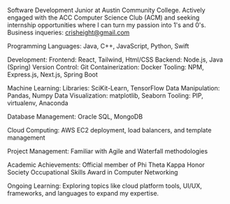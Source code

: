 Software Development Junior at Austin Community College. Actively engaged with the ACC Computer Science Club (ACM) and seeking internship opportunities where I can turn my passion into 1's and 0's.
Business inqueries: crisheight@gmail.com

Programming Languages: 
Java, C++, JavaScript, Python, Swift

Development:
Frontend: React, Tailwind, Html/CSS 
Backend: Node.js, Java (Spring)
Version Control: Git 
Containerization: Docker
Tooling: NPM, Express.js, Next.js, Spring Boot

Machine Learning:
Libraries: SciKit-Learn, TensorFlow
Data Manipulation: Pandas, Numpy
Data Visualization: matplotlib, Seaborn
Tooling: PIP, virtualenv, Anaconda

Database Management: 
Oracle SQL, MongoDB

Cloud Computing: 
AWS EC2 deployment, load balancers, and template management

Project Management: 
Familiar with Agile and Waterfall methodologies

Academic Achievements:
Official member of Phi Theta Kappa Honor Society
Occupational Skills Award in Computer Networking

Ongoing Learning: 
Exploring topics like cloud platform tools, UI/UX, frameworks, and languages to expand my expertise.

<!---
Crisheight/Crisheight is a ✨ special ✨ repository because its `README.md` (this file) appears on your GitHub profile.
You can click the Preview link to take a look at your changes.
--->
